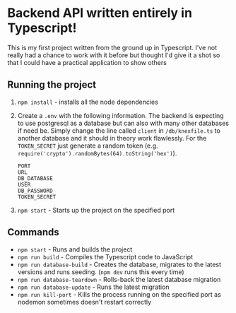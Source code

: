 # Backend API written entirely in Typescript!

This is my first project written from the ground up in Typescript. I've not really had a chance to work with it before but thought I'd give it a shot so that I could have a practical application to show others

## Running the project

1. `npm install` - installs all the node dependencies
2. Create a `.env` with the following information. The backend is expecting to use postgresql as a database but can also with many other databases if need be. Simply change the line called `client` in `/db/knexfile.ts` to another database and it should in theory work flawlessly. For the `TOKEN_SECRET` just generate a random token (e.g. `require('crypto').randomBytes(64).toString('hex')`).

    ```env
    PORT
    URL
    DB_DATABASE
    USER
    DB_PASSWORD
    TOKEN_SECRET
    ```

3. `npm start` - Starts up the project on the specified port

## Commands

- `npm start` - Runs and builds the project
- `npm run build` - Compiles the Typescript code to JavaScript
- `npm run database-build` - Creates the database, migrates to the latest versions and runs seeding. (`npm dev` runs this every time)
- `npm run database-teardown` - Rolls-back the latest database migration
- `npm run database-update` - Runs the latest migration
- `npm run kill-port` - Kills the process running on the specified port as nodemon sometimes doesn't restart correctly

